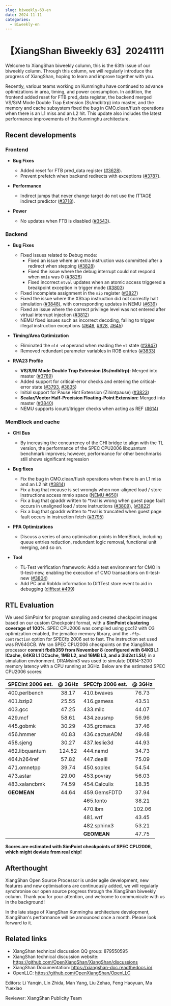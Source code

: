 ```yaml
---
slug: biweekly-63-en
date: 2024-11-11
categories:
  - Biweekly-en
---
```


# 【XiangShan Biweekly 63】20241111

Welcome to XiangShan biweekly column, this is the 63th issue of our biweekly column. Through this column, we will regularly introduce the progress of XiangShan, hoping to learn and improve together with you.

Recently, various teams working on Kunminghu have continued to advance optimizations in area, timing, and power consumption. In addition, the frontend added reset for FTB pred_data register, the backend merged VS/S/M Mode Double Trap Extension (Ss/mdbltrp) into master, and the memory and cache subsystem fixed the bug in CMO.clean/flush operations when there is an L1 miss and an L2 hit. This update also includes the latest performance improvements of the Kunminghu architecture.

<!-- more -->
## Recent developments

### Frontend

- **Bug Fixes**
    - Added reset for FTB pred_data register ([#3628](https://github.com/OpenXiangShan/XiangShan/pull/3628)).
    - Prevent prefetch when backend redirects with exceptions ([#3787](https://github.com/OpenXiangShan/XiangShan/pull/3787)).

- **Performance**
    - Indirect jumps that never change target do not use the ITTAGE indirect predictor ([#3718](https://github.com/OpenXiangShan/XiangShan/pull/3718)).

- **Power**
    - No updates when FTB is disabled ([#3543](https://github.com/OpenXiangShan/XiangShan/pull/3543)).


### Backend

- **Bug Fixes**
    - Fixed issues related to Debug mode:
        - Fixed an issue where an extra instruction was committed after a redirect when stepping ([#3828](https://github.com/OpenXiangShan/XiangShan/pull/3828))
        - Fixed the issue where the debug interrupt could not respond when `nmie` was 0 ([#3826](https://github.com/OpenXiangShan/XiangShan/pull/3826))
        - Fixed incorrect `mtval` updates when an atomic access triggered a breakpoint exception in trigger mode ([#3803](https://github.com/OpenXiangShan/XiangShan/pull/3803))
    - Fixed incomplete assignment in the `mip` register ([#3827](https://github.com/OpenXiangShan/XiangShan/pull/3827))
    - Fixed the issue where the XStrap instruction did not correctly halt simulation ([#3848](https://github.com/OpenXiangShan/XiangShan/pull/3848)), with corresponding updates in NEMU ([#639](https://github.com/OpenXiangShan/NEMU/pull/639))
    - Fixed an issue where the correct privilege level was not entered after virtual interrupt injection ([#3812](https://github.com/OpenXiangShan/XiangShan/pull/3812))
    - NEMU fixed issues such as incorrect decoding, failing to trigger illegal instruction exceptions ([#646](https://github.com/OpenXiangShan/NEMU/pull/646), [#628](https://github.com/OpenXiangShan/NEMU/pull/628), [#645](https://github.com/OpenXiangShan/NEMU/pull/645))

- **Timing/Area Optimization**
    - Eliminated the `old vd` operand when reading the `vl` state ([#3847](https://github.com/OpenXiangShan/XiangShan/pull/3847))
    - Removed redundant parameter variables in ROB entries ([#3833](https://github.com/OpenXiangShan/XiangShan/pull/3833))

- **RVA23 Profile**
    - **VS/S/M Mode Double Trap Extension (Ss/mdbltrp):** Merged into master ([#3789](https://github.com/OpenXiangShan/XiangShan/pull/3789))
    - Added support for critical-error checks and entering the critical-error state ([#3793](https://github.com/OpenXiangShan/XiangShan/pull/3793), [#3835](https://github.com/OpenXiangShan/XiangShan/pull/3835))
    - Initial support for Pause Hint Extension (Zihintpause) ([#3823](https://github.com/OpenXiangShan/XiangShan/pull/3823))
    - **Scalar/Vector Half-Precision Floating-Point Extension:** Merged into master ([#3840](https://github.com/OpenXiangShan/XiangShan/pull/3840))
    - NEMU supports icount/itrigger checks when acting as REF ([#614](https://github.com/OpenXiangShan/NEMU/pull/614))

### MemBlock and cache

- **CHI Bus**
    - By increasing the concurrency of the CHI bridge to align with the TL version, the performance of the SPEC CPU2006 libquantum benchmark improves; however, performance for other benchmarks still shows significant regression

- **Bug fixes**
    - Fix the bug in CMO.clean/flush operations when there is an L1 miss and an L2 hit ([#3814](https://github.com/OpenXiangShan/XiangShan/pull/3814))
    - Fix a bug that mcause is set wrongly when non-aligned load / store instructions access mmio space ([NEMU #650](https://github.com/OpenXiangShan/NEMU/pull/650))
    - Fix a bug that gpaddr written to *tval is wrong when guest page fault occurs in unaligned load / store instructions ([#3809](https://github.com/OpenXiangShan/XiangShan/pull/3809)), ([#3822](https://github.com/OpenXiangShan/XiangShan/pull/3822))
    - Fix a bug that gpaddr written to *tval is truncated when guest page fault occurs in instruction fetch ([#3795](https://github.com/OpenXiangShan/XiangShan/pull/3795))

- **PPA Optimizations**
    - Discuss a series of area optimisation points in MemBlock, including queue entries reduction, redundant logic removal, functional unit merging, and so on.

- **Tool**
    - TL-Test verification framework: Add a test environment for CMO in tl-test-new, enabling the execution of CMO transactions on tl-test-new ([#3804](https://github.com/OpenXiangShan/XiangShan/pull/3804))
    - Add PC and RobIdx information to DiffTest store event to aid in debugging ([difftest #499](https://github.com/OpenXiangShan/difftest/pull/499))

## RTL Evaluation

We used SimPoint for program sampling and created checkpoint images based on our custom Checkpoint format, with a **SimPoint clustering coverage of 100%**. SPEC CPU2006 was compiled using gcc12 with O3 optimization enabled, the jemalloc memory library, and the `-ffp-contraction` option for SPECfp 2006 set to fast. The instruction set used was RV64GCB. We ran SPEC CPU2006 checkpoints on the XiangShan processor **commit fbdb359 from November 8** (**configured with 64KB L1 ICache, 64KB L1 DCache, 1MB L2, and 16MB L3, and a 3ld2st LSU**) in a simulation environment. DRAMsim3 was used to simulate DDR4-3200 memory latency with a CPU running at 3GHz. Below are the estimated SPEC CPU2006 scores:

| SPECint 2006 est. | @ 3GHz | SPECfp 2006 est.  | @ 3GHz |
| :---------------- | :----: | :---------------- | :----: |
| 400.perlbench     | 38.17  | 410.bwaves        | 76.73  |
| 401.bzip2         | 25.55  | 416.gamess        | 43.51  |
| 403.gcc           | 47.25  | 433.milc          | 44.07  |
| 429.mcf           | 58.61  | 434.zeusmp        | 56.96  |
| 445.gobmk         | 30.29  | 435.gromacs       | 37.46  |
| 456.hmmer         | 40.83  | 436.cactusADM     | 49.48  |
| 458.sjeng         | 30.27  | 437.leslie3d      | 44.93  |
| 462.libquantum    | 124.52 | 444.namd          | 34.73  |
| 464.h264ref       | 57.82  | 447.dealII        | 75.09  |
| 471.omnetpp       | 39.74  | 450.soplex        | 54.54  |
| 473.astar         | 29.00  | 453.povray        | 56.03  |
| 483.xalancbmk     | 74.59  | 454.Calculix      | 18.35  |
| **GEOMEAN**       | 44.64  | 459.GemsFDTD      | 37.94  |
|                   |        | 465.tonto         | 38.21  |
|                   |        | 470.lbm           | 102.06 |
|                   |        | 481.wrf           | 43.45  |
|                   |        | 482.sphinx3       | 53.21  |
|                   |        | **GEOMEAN**       | 47.75  |

**Scores are estimated with SimPoint checkpoints of SPEC CPU2006, which might deviate from real chip!**

## Afterthought

XiangShan Open Source Processor is under agile development, new features and new optimisations are continuously added, we will regularly synchronise our open source progress through the XiangShan biweekly column. Thank you for your attention, and welcome to communicate with us in the background!

In the late stage of XiangShan Kunminghu architecture development, XiangShan's performance will be announced once a month. Please look forward to it.

## Related links

* XiangShan technical discussion QQ group: 879550595
* XiangShan technical discussion website: https://github.com/OpenXiangShan/XiangShan/discussions
* XiangShan Documentation: https://xiangshan-doc.readthedocs.io/
* OpenLLC: https://github.com/OpenXiangShan/OpenLLC

Editors: Li Yanqin, Lin Zhida, Man Yang, Liu Zehao, Feng Haoyuan, Ma Yuexiao

Reviewer: XiangShan Publicity Team
